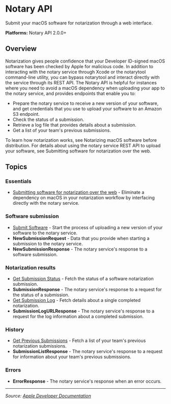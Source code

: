 # Notary API

Submit your macOS software for notarization through a web interface.

**Platforms:** Notary API 2.0.0+

## Overview

Notarization gives people confidence that your Developer ID-signed macOS software has been checked by Apple for malicious code. In addition to interacting with the notary service through Xcode or the notarytool command-line utility, you can bypass notarytool and interact directly with the service through its REST API. The Notary API is helpful for instances where you need to avoid a macOS dependency when uploading your app to the notary service, and provides endpoints that enable you to:

- Prepare the notary service to receive a new version of your software, and get credentials that you use to upload your software to an Amazon S3 endpoint.
- Check the status of a submission.
- Retrieve a log file that provides details about a submission.
- Get a list of your team's previous submissions.

To learn how notarization works, see Notarizing macOS software before distribution. For details about using the notary service REST API to upload your software, see Submitting software for notarization over the web.

## Topics

### Essentials
- [Submitting software for notarization over the web](https://developer.apple.com/documentation/notaryapi/submitting_software_for_notarization_over_the_web) - Eliminate a dependency on macOS in your notarization workflow by interfacing directly with the notary service.

### Software submission
- [Submit Software](https://developer.apple.com/documentation/notaryapi/submit_software) - Start the process of uploading a new version of your software to the notary service.
- **NewSubmissionRequest** - Data that you provide when starting a submission to the notary service.
- **NewSubmissionResponse** - The notary service's response to a software submission.

### Notarization results
- [Get Submission Status](https://developer.apple.com/documentation/notaryapi/get_submission_status) - Fetch the status of a software notarization submission.
- **SubmissionResponse** - The notary service's response to a request for the status of a submission.
- [Get Submission Log](https://developer.apple.com/documentation/notaryapi/get_submission_log) - Fetch details about a single completed notarization.
- **SubmissionLogURLResponse** - The notary service's response to a request for the log information about a completed submission.

### History
- [Get Previous Submissions](https://developer.apple.com/documentation/notaryapi/get_previous_submissions) - Fetch a list of your team's previous notarization submissions.
- **SubmissionListResponse** - The notary service's response to a request for information about your team's previous submissions.

### Errors
- **ErrorResponse** - The notary service's response when an error occurs.

---

*Source: [Apple Developer Documentation](https://developer.apple.com/documentation/NotaryAPI)*